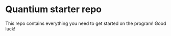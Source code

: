 # Quantium starter repo
This repo contains everything you need to get started on the program! Good luck!
